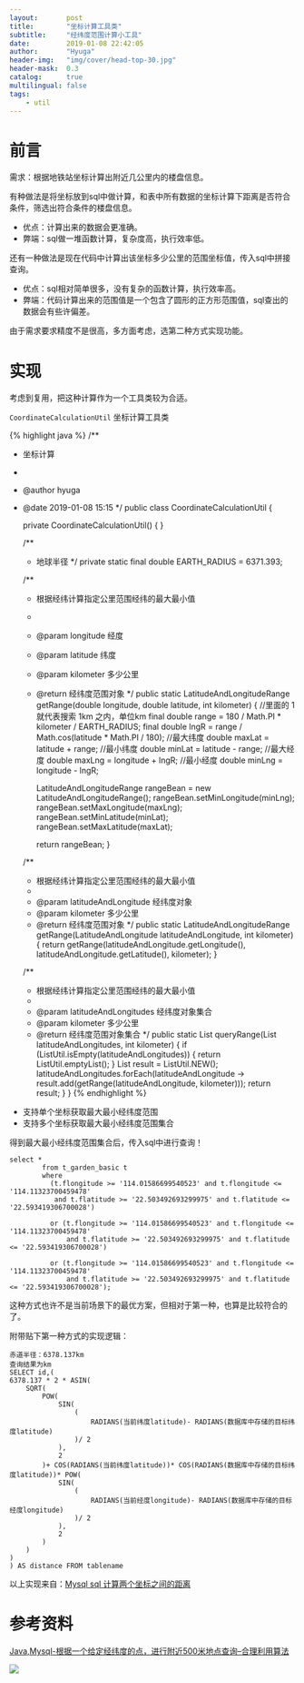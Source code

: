 ```yaml
---
layout:       post
title:        "坐标计算工具类"
subtitle:     "经纬度范围计算小工具"
date:         2019-01-08 22:42:05
author:       "Hyuga"
header-img:   "img/cover/head-top-30.jpg"
header-mask:  0.3
catalog:      true
multilingual: false
tags:
    - util
---
```


# 前言

需求：根据地铁站坐标计算出附近几公里内的楼盘信息。

有种做法是将坐标放到sql中做计算，和表中所有数据的坐标计算下距离是否符合条件，筛选出符合条件的楼盘信息。
- 优点：计算出来的数据会更准确。
- 弊端：sql做一堆函数计算，复杂度高，执行效率低。

还有一种做法是现在代码中计算出该坐标多少公里的范围坐标值，传入sql中拼接查询。
- 优点：sql相对简单很多，没有复杂的函数计算，执行效率高。
- 弊端：代码计算出来的范围值是一个包含了圆形的正方形范围值，sql查出的数据会有些许偏差。

由于需求要求精度不是很高，多方面考虑，选第二种方式实现功能。

# 实现
考虑到复用，把这种计算作为一个工具类较为合适。

`CoordinateCalculationUtil` 坐标计算工具类

{% highlight java %}
/**
 * 坐标计算
 *
 * @author hyuga
 * @date 2019-01-08 15:15
 */
public class CoordinateCalculationUtil {

    private CoordinateCalculationUtil() {
    }

    /**
     * 地球半径
     */
    private static final double EARTH_RADIUS = 6371.393;

    /**
     * 根据经纬计算指定公里范围经纬的最大最小值
     *
     * @param longitude 经度
     * @param latitude  纬度
     * @param kilometer 多少公里
     * @return 经纬度范围对象
     */
    public static LatitudeAndLongitudeRange getRange(double longitude, double latitude, int kilometer) {
        //里面的 1 就代表搜索 1km 之内，单位km
        final double range = 180 / Math.PI * kilometer / EARTH_RADIUS;
        final double lngR = range / Math.cos(latitude * Math.PI / 180);
        //最大纬度
        double maxLat = latitude + range;
        //最小纬度
        double minLat = latitude - range;
        //最大经度
        double maxLng = longitude + lngR;
        //最小经度
        double minLng = longitude - lngR;

        LatitudeAndLongitudeRange rangeBean = new LatitudeAndLongitudeRange();
        rangeBean.setMinLongitude(minLng);
        rangeBean.setMaxLongitude(maxLng);
        rangeBean.setMinLatitude(minLat);
        rangeBean.setMaxLatitude(maxLat);

        return rangeBean;
    }

    /**
     * 根据经纬计算指定公里范围经纬的最大最小值
     *
     * @param latitudeAndLongitude 经纬度对象
     * @param kilometer            多少公里
     * @return 经纬度范围对象
     */
    public static LatitudeAndLongitudeRange getRange(LatitudeAndLongitude latitudeAndLongitude, int kilometer) {
        return getRange(latitudeAndLongitude.getLongitude(), latitudeAndLongitude.getLatitude(), kilometer);
    }

    /**
     * 根据经纬计算指定公里范围经纬的最大最小值
     *
     * @param latitudeAndLongitudes 经纬度对象集合
     * @param kilometer             多少公里
     * @return 经纬度范围对象集合
     */
    public static List<LatitudeAndLongitudeRange> queryRange(List<LatitudeAndLongitude> latitudeAndLongitudes, int kilometer) {
        if (ListUtil.isEmpty(latitudeAndLongitudes)) {
            return ListUtil.emptyList();
        }
        List<LatitudeAndLongitudeRange> result = ListUtil.NEW();
        latitudeAndLongitudes.forEach(latitudeAndLongitude -> result.add(getRange(latitudeAndLongitude, kilometer)));
        return result;
    }
}
{% endhighlight %}

- 支持单个坐标获取最大最小经纬度范围
- 支持多个坐标获取最大最小经纬度范围集合

得到最大最小经纬度范围集合后，传入sql中进行查询！

```
select *
        from t_garden_basic t
        where
          (t.flongitude >= '114.01586699540523' and t.flongitude <= '114.11323700459478'
           and t.flatitude >= '22.503492693299975' and t.flatitude <= '22.593419306700028')

          or (t.flongitude >= '114.01586699540523' and t.flongitude <= '114.11323700459478'
              and t.flatitude >= '22.503492693299975' and t.flatitude <= '22.593419306700028')

          or (t.flongitude >= '114.01586699540523' and t.flongitude <= '114.11323700459478'
              and t.flatitude >= '22.503492693299975' and t.flatitude <= '22.593419306700028');
```

这种方式也许不是当前场景下的最优方案，但相对于第一种，也算是比较符合的了。

附带贴下第一种方式的实现逻辑：

```
赤道半径：6378.137km
查询结果为km
SELECT id,(
6378.137 * 2 * ASIN(
    SQRT(
        POW(
            SIN(
                (
                    RADIANS(当前纬度latitude)- RADIANS(数据库中存储的目标纬度latitude)
                )/ 2
            ),
            2
        )+ COS(RADIANS(当前纬度latitude))* COS(RADIANS(数据库中存储的目标纬度latitude))* POW(
            SIN(
                (
                    RADIANS(当前经度longitude)- RADIANS(数据库中存储的目标经度longitude)
                )/ 2
            ),
            2
        )
    )
)
) AS distance FROM tablename
```

以上实现来自：[Mysql sql 计算两个坐标之间的距离](https://crabdave.iteye.com/blog/2301497)

# 参考资料
[Java,Mysql-根据一个给定经纬度的点，进行附近500米地点查询–合理利用算法](https://www.cnblogs.com/zt007/p/6373722.html)

![](https://images2015.cnblogs.com/blog/1034021/201702/1034021-20170207133355432-51913608.png)
